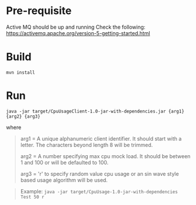 # Pre-requisite
Active MQ should be up and running
Check the following: https://activemq.apache.org/version-5-getting-started.html

# Build
`mvn install`

# Run
`java -jar target/CpuUsageClient-1.0-jar-with-dependencies.jar {arg1} {arg2} {arg3}`

where 

> arg1 = A unique alphanumeric client identifier. It should start with a letter. The characters beyond length 8 will be trimmed.
>
> arg2 = A number specifying max cpu mock load. It should be between 1 and 100 or will be defaulted to 100.
>
> arg3 = 'r' to specify random value cpu usage or an sin wave style based usage algorithm will be used.

> Example: `java -jar target/CpuUsage-1.0-jar-with-dependencies Test 50 r`
